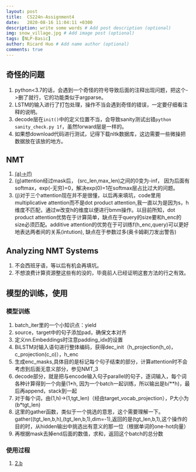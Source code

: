 ```yaml
---
layout: post
title:  CS224n-Assignment4
date:   2020-08-16 11:04:11 +0300
description: write some words # Add post description (optional)
img: snow_village.jpg # Add image post (optional)
tags: [NLP-Basic]
author: Ricard Huo # Add name author (optional)
comments: true
---
```

## 奇怪的问题
1. python<3.7的话，会遇到一个奇怪的符号导致后面的注释出现问题，把这个->删了就行，它的功能类似于argparse。
2. LSTM的输入进行了打包处理，操作不当会遇到奇怪的错误，一定要仔细看注释的说明。
3. decode层在`init()`中的定义位置不当，会导致sanity测试出错`python sanity_check.py 1f`，虽然forward层是一样的。
4. 如果想download代码进行测试，记得下载nltk数据库，这边需要一些微操把数据放在该放的地方。

## NMT
1. [(a)->(f)](https://github.com/yingtaoHuo/CS224n-assignment/tree/master/a4)
2. (g)attention经过mask后， (src_len,max_len)之间的0变为-inf， 因为后面有softmax，exp(-无穷)=0，解决exp(0)=1在softmax层占比过大的问题。
3. (j)对于三个attention现在并不是很懂，以后再来填坑，code里用multiplicative attention而不是dot product attention,我一直以为是因为s，h维度不匹配，通过w改变h的维度以便进行bmm操作。以目前所知，dot product attention优势在于计算简单，缺点在于query的size要和h_enc的size必须匹配。additive attention的优势在于可训练f(h_enc,query)可以更好地表达两者间的关系(intution), 缺点在于参数过多(奥卡姆剃刀发出警告)

## Analyzing NMT Systems
1. 不会西班牙语，等以后有机会再填坑。
2. 不想浪费计算资源整这些有的没的，毕竟前人已经证明这套方法的行之有效。

## 模型的训练，使用
### 模型训练
1. batch_iter里的一个小知识点：yield
2. source，target中的句子添加pad，确保文本对齐
3. 定义nn.Embeddings时注意padding_idx的设置
4. BiLSTM对输入语句进行整体编码，获得dec_init（h_projection(h_o)，c_projection(c_o)），h_enc
5. 生成enc_masks,具体目的是标记每个句子结束的部分，计算attention时不会考虑到后面无意义部分，参见NMT_3
6. decode部分，就是把与encode输入句子parallel的句子，逐词输入，每个词各种计算得到一个向量(1*h, 因为一个batch一起训练，所以输出是b/**h)，最后再append，stack到一起
7. 对于每个词，由(1,h)->(1,tgt_len)（经由target_vocab_projection），P大小为(b*tgt_len)
8. 这里的gather函数，类似于一个挑选的意思，这个需要理解一下。gather((tgt_len,b,h),(tgt_len,b,1),dim=-1),返回的是(tgt_len,b,1),这个操作的目的时，从hidden输出中挑选出有意义的那一位（根据单词的one-hot向量）
9. 再根据mask去掉end后面的数值，求和，返回这个batch的总分数
### 使用过程
1. [2.b](http://web.stanford.edu/class/cs224n/assignments/a4.pdf)